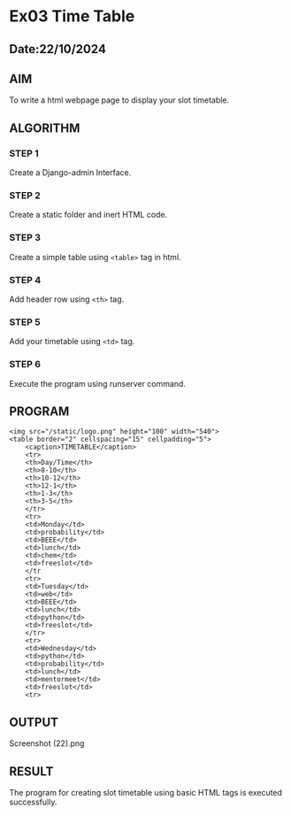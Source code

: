 # Ex03 Time Table
## Date:22/10/2024

## AIM
To write a html webpage page to display your slot timetable.

## ALGORITHM
### STEP 1
Create a Django-admin Interface.

### STEP 2
Create a static folder and inert HTML code.

### STEP 3
Create a simple table using ```<table>``` tag in html.

### STEP 4
Add header row using ```<th>``` tag.

### STEP 5
Add your timetable using ```<td>``` tag.

### STEP 6
Execute the program using runserver command.

## PROGRAM
```
<img src="/static/logo.png" height="100" width="540">
<table border="2" cellspacing="15" cellpadding="5">
    <caption>TIMETABLE</caption>
    <tr>
    <th>Day/Time</th>
    <th>8-10</th>
    <th>10-12</th>
    <th>12-1</th>
    <th>1-3</th>
    <th>3-5</th>
    </tr>
    <tr>
    <td>Monday</td>
    <td>probability</td>
    <td>BEEE</td>
    <td>lunch</td>
    <td>chem</td>
    <td>freeslot</td>
    </tr
    <tr>
    <td>Tuesday</td>
    <td>web</td>
    <td>BEEE</td>
    <td>lunch</td>
    <td>python</td>
    <td>freeslot</td>
    </tr>
    <tr>
    <td>Wednesday</td>
    <td>python</td>
    <td>probability</td>
    <td>lunch</td>
    <td>mentormeet</td>
    <td>freeslot</td>
    <tr>
```
## OUTPUT
Screenshot (22).png

## RESULT
The program for creating slot timetable using basic HTML tags is executed successfully.
